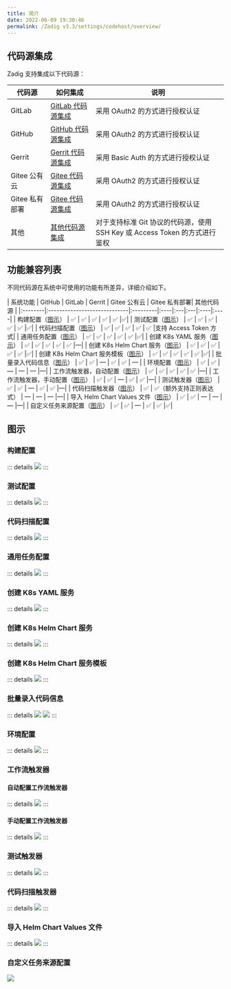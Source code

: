 ```yaml
---
title: 简介
date: 2022-06-09 19:30:46
permalink: /Zadig v3.3/settings/codehost/overview/
---
```


## 代码源集成
Zadig 支持集成以下代码源：

| 代码源 | 如何集成 | 说明 |
|-------|---------|---|
| GitLab | [GitLab 代码源集成](/Zadig%20v3.3/settings/codehost/gitlab/)| 采用 OAuth2 的方式进行授权认证 |
| GitHub | [GitHub 代码源集成](/Zadig%20v3.3/settings/codehost/github/)| 采用 OAuth2 的方式进行授权认证 |
| Gerrit | [Gerrit 代码源集成](/Zadig%20v3.3/settings/codehost/gerrit/)| 采用 Basic Auth 的方式进行授权认证 |
| Gitee 公有云 | [Gitee 代码源集成](/Zadig%20v3.3/settings/codehost/gitee/)| 采用 OAuth2 的方式进行授权认证 |
| Gitee 私有部署  | [Gitee 代码源集成](/Zadig%20v3.3/settings/codehost/gitee-enterprise/)| 采用 OAuth2 的方式进行授权认证 |
| 其他 | [其他代码源集成](/Zadig%20v3.3/settings/codehost/others/)|对于支持标准 Git 协议的代码源，使用 SSH Key 或 Access Token 的方式进行鉴权|

## 功能兼容列表

不同代码源在系统中可使用的功能有所差异，详细介绍如下。

| 系统功能 | GitHub | GitLab | Gerrit | Gitee 公有云 | Gitee 私有部署| 其他代码源 |
|:--------|:-----------------------------|:---------|:----|:---|:---|:----|:----|
| 构建配置（[图示](#构建配置)） | ✅ | ✅ | ✅ | ✅ | ✅ |✅|
| 测试配置（[图示](#测试配置)） | ✅ | ✅ | ✅ | ✅ | ✅ |✅|
| 代码扫描配置（[图示](#代码扫描配置)） | ✅ | ✅ | ✅ | ✅ | ✅ |支持 Access Token 方式|
| 通用任务配置（[图示](#通用任务配置)） | ✅ | ✅ | ✅ | ✅ | ✅ |✅|
| 创建 K8s YAML 服务（[图示](#创建-k8s-yaml-服务)） | ✅ | ✅ | ✅ | ✅ | ✅ |—|
| 创建 K8s Helm Chart 服务（[图示](#创建-k8s-helm-chart-服务)） | ✅ | ✅ | ✅ | ✅ | ✅ |✅|
| 创建 K8s Helm Chart 服务模板（[图示](#创建-k8s-helm-chart-服务模板)） | ✅ | ✅ | ✅ | ✅ | ✅ |✅|
| 批量录入代码信息（[图示](#批量录入代码信息)） | ✅ | ✅ | — | ✅ | ✅ | — |
| 环境配置（[图示](#环境配置)） | ✅ | ✅ | — | — | — |—|
| 工作流触发器，自动配置（[图示](#自动配置工作流触发器)） | ✅ | ✅ | ✅ | ✅ | ✅ |—|
| 工作流触发器，手动配置（[图示](#手动配置工作流触发器)） | ✅ | ✅ | — | ✅ | ✅ |—|
| 测试触发器（[图示](#测试触发器)） | ✅ | ✅ | — | ✅ | ✅ |—|
| 代码扫描触发器（[图示](#代码扫描触发器)） | ✅ | ✅（额外支持正则表达式） | — | — | — |—|
| 导入 Helm Chart Values 文件（[图示](#导入-helm-chart-values-文件)） | ✅ | ✅ | — | — | — |—|
| 自定义任务来源配置（[图示](#自定义任务来源配置)） | ✅ | ✅ | — | ✅ | ✅ |✅|

<!-- | 和 Jira Issue 联动（[图示](#和-jira-issue-联动)） | ✅ | ✅ | — | — | — |—|
| 基于 PR 的独立测试环境（[图示](#基于-pr-的独立测试环境)） | — | ✅ | — | — | — |—| -->

## 图示

### 构建配置
::: details
<img src="../../../../_images/build_config_repo.png"></img>
:::

### 测试配置
::: details
<img src="../../../../_images/test_config_repo.png"></img>
:::

### 代码扫描配置
::: details
<img src="../../../../_images/scan_config_repo.png"></img>
:::

### 通用任务配置
::: details
<img src="../../../../_images/common_task_config_repo.png"></img>
:::

### 创建 K8s YAML 服务
::: details
<img src="../../../../_images/create_k8s_service_from_repo.png"></img>
:::

### 创建 K8s Helm Chart 服务
::: details
<img src="../../../../_images/create_helm_service_from_repo.png"></img>
:::

### 创建 K8s Helm Chart 服务模板
::: details
<img src="../../../../_images/create_helm_template_from_repo.png"></img>
:::

### 批量录入代码信息

::: details
<img src="../../../../_images/create_build_with_template_1.png"></img>
<img src="../../../../_images/create_build_with_template_2.png"></img>
:::

### 环境配置
::: details
<img src="../../../../_images/import_config_from_repo.png"></img>
:::

### 工作流触发器

#### 自动配置工作流触发器
::: details
<img src="../../../../_images/common_workflow_config_webhook_1.png"></img>
:::

#### 手动配置工作流触发器

::: details 
<img src="../../../../_images/common_workflow_config_webhook_3.png"></img>
:::

### 测试触发器
::: details
<img src="../../../../_images/test_webhook_config.png"></img>
:::

### 代码扫描触发器
::: details
<img src="../../../../_images/scan_webhook_config.png"></img>
:::

### 导入 Helm Chart Values 文件
::: details
<img src="../../../../_images/import_values_from_repo.png"></img>
:::

<!-- ### 和 Jira Issue 联动

> 如何实现和 Jira Issue 的联动可参考文档：[在 Zadig 中追踪 Jira Issue](/Zadig%20v3.3/settings/jira/#在-zadigx-中追踪-issue)。

::: details
<img src="../../../../_images/show_jira_issue_info.png"></img>
:::

### 基于 PR 的独立测试环境

> 如何实现基于 PR 的独立测试环境可参考文档：[Pull Request 独立测试环境](/Zadig%20v3.3/workflow/trigger/#进阶使用场景-pull-request-独立测试环境)。

::: details
<img src="../../../../_images/webhook_status_on_gitlab.png"></img>
<img src="../../../../_images/pr_create_env.png"></img>
::: -->

### 自定义任务来源配置

<img src="../../../../_images/workflow_task_source.png"></img>
